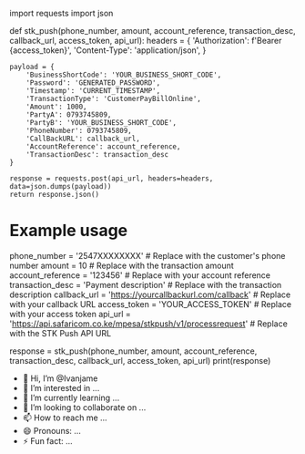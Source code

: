 import requests
import json

def stk_push(phone_number, amount, account_reference, transaction_desc, callback_url, access_token, api_url):
    headers = {
        'Authorization': f'Bearer {access_token}',
        'Content-Type': 'application/json',
    }

    payload = {
        'BusinessShortCode': 'YOUR_BUSINESS_SHORT_CODE',
        'Password': 'GENERATED_PASSWORD',
        'Timestamp': 'CURRENT_TIMESTAMP',
        'TransactionType': 'CustomerPayBillOnline',
        'Amount': 1000,
        'PartyA': 0793745809,
        'PartyB': 'YOUR_BUSINESS_SHORT_CODE',
        'PhoneNumber': 0793745809,
        'CallBackURL': callback_url,
        'AccountReference': account_reference,
        'TransactionDesc': transaction_desc
    }

    response = requests.post(api_url, headers=headers, data=json.dumps(payload))
    return response.json()

# Example usage
phone_number = '2547XXXXXXXX'  # Replace with the customer's phone number
amount = 10  # Replace with the transaction amount
account_reference = '123456'  # Replace with your account reference
transaction_desc = 'Payment description'  # Replace with the transaction description
callback_url = 'https://yourcallbackurl.com/callback'  # Replace with your callback URL
access_token = 'YOUR_ACCESS_TOKEN'  # Replace with your access token
api_url = 'https://api.safaricom.co.ke/mpesa/stkpush/v1/processrequest'  # Replace with the STK Push API URL

response = stk_push(phone_number, amount, account_reference, transaction_desc, callback_url, access_token, api_url)
print(response)
- 👋 Hi, I’m @Ivanjame
- 👀 I’m interested in ...
- 🌱 I’m currently learning ...
- 💞️ I’m looking to collaborate on ...
- 📫 How to reach me ...
- 😄 Pronouns: ...
- ⚡ Fun fact: ...

<!---
Ivanjame/Ivanjame is a ✨ special ✨ repository because its `README.md` (this file) appears on your GitHub profile.
You can click the Preview link to take a look at your changes.
--->
